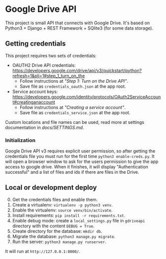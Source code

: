 # Google Drive API

This project is small API that connects with Google Drive. It's based on Python3 + Django + REST Framework + SQlite3 (for some data storage).

## Getting credentials

This project requires two sets of credentials:

* OAUTH2 Drive API credentials: https://developers.google.com/drive/api/v3/quickstart/python?refresh=1&pli=1#step_1_turn_on_the
  * Follow instructions at *"Step 1: Turn on the Drive API"*.
  * Save file as `credentials_oauth.json` at the app root.
* Service account keys: https://developers.google.com/identity/protocols/OAuth2ServiceAccount#creatinganaccount
  * Follow instructions at *"Creating a service account"*.
  * Save file as `credentials_service.json` at the app root.

Custom locations and file names can be used, read more at settings documentation in *docs/SETTINGS.md*.

### Initialization

Google Drive API v3 requires explicit user permission, so after getting the credentials file you must run for the first time `python3 enable-creds.py`. It will open a browser window to ask for the users permission to give the app access to google drive. When it finishes, it will display "Authentication successful" and a list of files and ids if there are files in the Drive.

## Local or development deploy

0. Get the credentials files and enable them.
1. Create a virtualenv: `virtualenv -p python3 venv`.
2. Enable the virtualenv: `source venv/bin/activate`.
3. Install requirements: `pip install -r requirements.txt`.
4. Enable debug mode: create a `local_settings.py` file in `gdriveapi` directory with the content `DEBUG = True`.
5. Create directory for the database: `mkdir db`.
6. Migrate the database: `python3 manage.py migrate`.
7. Run the server: `python3 manage.py runserver`.

It will run at `http://127.0.0.1:8000/`.
